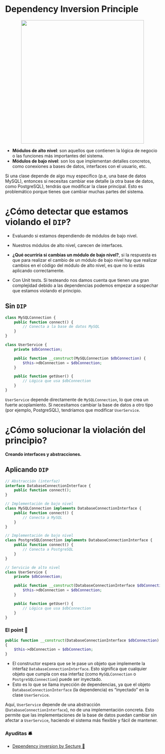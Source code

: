 
# Dependency Inversion Principle

<p align="center">
  <img src="https://github.com/user-attachments/assets/58a39715-ecdb-4489-9010-7d7dac075132" height="400" />
</p>



- **Módulos de alto nivel**: son aquellos que contienen la lógica de negocio o las funciones más importantes del sistema.
- **Módulos de bajo nivel**: son los que implementan detalles concretos, como conexiones a bases de datos, interfaces con el usuario, etc.



Si una clase depende de algo muy específico (p.e, una base de datos MySQL), entonces si necesitas cambiar ese detalle (a otra base de datos, como PostgreSQL), tendrás que modificar la clase principal. 
Esto es problemático porque tienes que cambiar muchas partes del sistema.

# ¿Cómo detectar que estamos violando el `DIP`?

- Evaluando si estamos dependiendo de módulos de bajo nivel.
  
- Nuestros módulos de alto nivel, carecen de interfaces.
  
- __¿Qué ocurriría si cambias un módulo de bajo nivel?__, si la respuesta es que para realizar el cambio de un módulo de bajo nivel hay que realizar cambios en el código del módulo de alto nivel, es que no lo estás aplicando correctamente.
  
- Con Unit tests. Si testeando nos damos cuenta que tienen una gran complejidad debido a las dependencias podemos empezar a sospechar que estamos violando el principio.


## Sin `DIP`

```php
class MySQLConnection {
    public function connect() {
        // Conecta a la base de datos MySQL
    }
}

class UserService {
    private $dbConnection;

    public function __construct(MySQLConnection $dbConnection) {
        $this->dbConnection = $dbConnection;
    }

    public function getUser() {
        // Lógica que usa $dbConnection
    }
}
```

`UserService` depende directamente de `MySQLConnection`, lo que crea un fuerte acoplamiento. Si necesitamos cambiar la base de datos a otro tipo (por ejemplo, PostgreSQL), tendríamos que modificar `UserService`.

# ¿Cómo solucionar la violación del principio?

__Creando interfaces y abstracciones.__


## Aplicando `DIP`

```php
// Abstracción (interfaz)
interface DatabaseConnectionInterface {
    public function connect();
}

// Implementación de bajo nivel
class MySQLConnection implements DatabaseConnectionInterface {
    public function connect() {
        // Conecta a MySQL
    }
}

// Implementación de bajo nivel
class PostgreSQLConnection implements DatabaseConnectionInterface {
    public function connect() {
        // Conecta a PostgreSQL
    }
}

// Servicio de alto nivel
class UserService {
    private $dbConnection;

    public function __construct(DatabaseConnectionInterface $dbConnection) {
        $this->dbConnection = $dbConnection;
    }

    public function getUser() {
        // Lógica que usa $dbConnection
    }
}
```
### El point 📍

```php
public function __construct(DatabaseConnectionInterface $dbConnection)
{
    $this->dbConnection = $dbConnection;
}
```

- El constructor espera que se le pase un objeto que implemente la interfaz `DatabaseConnectionInterface`. Esto significa que cualquier objeto que cumpla con esa interfaz (como `MySQLConnection` o `PostgreSQLConnection`) puede ser inyectado.
- Esto es lo que se llama inyección de dependencias, ya que el objeto `DatabaseConnectionInterface` (la dependencia) es “inyectado” en la clase `UserService`.

Aquí, `UserService` depende de una abstracción (`DatabaseConnectionInterface`), no de una implementación concreta. Esto permite que las implementaciones de la base de datos puedan cambiar sin afectar a `UserService`, haciendo el sistema más flexible y fácil de mantener.


### Ayuditas 🛎️
- [Dependency inversion by Secture 📰](https://secture.com/blog/solid-dependency-inversion-principle/)
